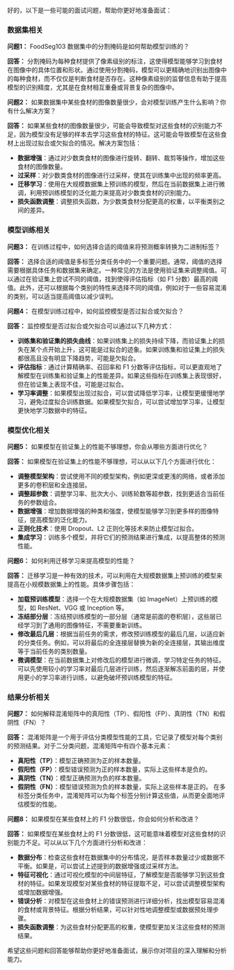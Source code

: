 好的，以下是一些可能的面试问题，帮助你更好地准备面试：

### 数据集相关

**问题1：** FoodSeg103 数据集中的分割掩码是如何帮助模型训练的？

**回答：** 分割掩码为每种食材提供了像素级别的标注，这使得模型能够学习到食材在图像中的具体位置和形状。通过使用分割掩码，模型可以更精确地识别出图像中的每种食材，而不仅仅是判断食材是否存在。这种像素级别的监督信息有助于提高模型的识别精度，尤其是在食材相互重叠或背景复杂的图像中。

**问题2：** 如果数据集中某些食材的图像数量很少，会对模型训练产生什么影响？你有什么解决方案？

**回答：** 如果某些食材的图像数量很少，可能会导致模型对这些食材的识别能力不足，因为模型没有足够的样本去学习这些食材的特征。这可能会导致模型在这些食材上出现过拟合或欠拟合的情况。解决方案包括：
- **数据增强**：通过对少数类食材的图像进行旋转、翻转、裁剪等操作，增加这些食材的图像数量。
- **过采样**：对少数类食材的图像进行过采样，使其在训练集中出现的频率更高。
- **迁移学习**：使用在大规模数据集上预训练的模型，然后在当前数据集上进行微调，利用预训练模型的泛化能力来提高对少数类食材的识别能力。
- **损失函数调整**：调整损失函数，为少数类食材分配更高的权重，以平衡类别之间的差异。

### 模型训练相关

**问题3：** 在训练过程中，如何选择合适的阈值来将预测概率转换为二进制标签？

**回答：** 选择合适的阈值是多标签分类任务中的一个重要问题。通常，阈值的选择需要根据具体任务和数据集来确定。一种常见的方法是使用验证集来调整阈值。可以通过在验证集上尝试不同的阈值，找到使得评估指标（如 F1 分数）最高的阈值。此外，还可以根据每个类别的特性来选择不同的阈值，例如对于一些容易混淆的类别，可以适当提高阈值以减少误判。

**问题4：** 在模型训练过程中，如何监控模型是否过拟合或欠拟合？

**回答：** 监控模型是否过拟合或欠拟合可以通过以下几种方式：
- **训练集和验证集的损失曲线**：如果训练集上的损失持续下降，而验证集上的损失在某个点开始上升，这可能是过拟合的迹象。如果训练集和验证集上的损失都很高且没有明显下降趋势，可能是欠拟合。
- **评估指标**：通过计算精确率、召回率和 F1 分数等评估指标，可以更直观地了解模型在训练集和验证集上的性能差异。如果这些指标在训练集上表现很好，但在验证集上表现不佳，可能是过拟合。
- **学习率调整**：如果模型出现过拟合，可以尝试降低学习率，让模型更缓慢地学习，避免过度拟合训练数据。如果模型欠拟合，可以尝试增加学习率，让模型更快地学习数据中的特征。

### 模型优化相关

**问题5：** 如果模型在验证集上的性能不够理想，你会从哪些方面进行优化？

**回答：** 如果模型在验证集上的性能不够理想，可以从以下几个方面进行优化：
- **调整模型架构**：尝试使用不同的模型架构，例如更深或更浅的网络，或者添加更多的卷积层和全连接层。
- **调整超参数**：调整学习率、批次大小、训练轮数等超参数，找到更适合当前任务的参数组合。
- **数据增强**：增加数据增强的种类和强度，使模型能够学习到更多样的图像特征，提高模型的泛化能力。
- **正则化技术**：使用 Dropout、L2 正则化等技术来防止模型过拟合。
- **集成学习**：训练多个模型，并将它们的预测结果进行集成，以提高整体的预测性能。

**问题6：** 如何利用迁移学习来提高模型的性能？

**回答：** 迁移学习是一种有效的技术，可以利用在大规模数据集上预训练的模型来提高在小规模数据集上的性能。具体步骤包括：
- **加载预训练模型**：选择一个在大规模数据集（如 ImageNet）上预训练的模型，如 ResNet、VGG 或 Inception 等。
- **冻结部分层**：冻结预训练模型的一部分层（通常是前面的卷积层），这些层已经学习到了通用的图像特征，不需要重新训练。
- **修改最后几层**：根据当前任务的需求，修改预训练模型的最后几层，以适应新的分类任务。例如，可以将最后的全连接层替换为新的全连接层，其输出维度等于当前任务的类别数量。
- **微调模型**：在当前数据集上对修改后的模型进行微调，学习特定任务的特征。可以先使用较小的学习率对最后几层进行训练，然后逐渐解冻前面的层，并使用更小的学习率进行训练，以避免破坏预训练模型的特征。

### 结果分析相关

**问题7：** 如何解释混淆矩阵中的真阳性（TP）、假阳性（FP）、真阴性（TN）和假阴性（FN）？

**回答：** 混淆矩阵是一个用于评估分类模型性能的工具，它记录了模型对每个类别的预测结果。对于二分类问题，混淆矩阵中有四个基本元素：
- **真阳性（TP）**：模型正确预测为正的样本数量。
- **假阳性（FP）**：模型错误预测为正的样本数量，实际上这些样本是负的。
- **真阴性（TN）**：模型正确预测为负的样本数量。
- **假阴性（FN）**：模型错误预测为负的样本数量，实际上这些样本是正的。
在多标签分类任务中，混淆矩阵可以为每个标签分别计算这些值，从而更全面地评估模型的性能。

**问题8：** 如果模型在某些食材上的 F1 分数很低，你会如何分析和改进？

**回答：** 如果模型在某些食材上的 F1 分数很低，这可能意味着模型对这些食材的识别能力不足。可以从以下几个方面进行分析和改进：
- **数据分布**：检查这些食材在数据集中的分布情况，是否样本数量过少或数据不平衡。如果是，可以尝试上述提到的数据增强或过采样方法。
- **特征可视化**：通过可视化模型的中间层特征，了解模型是否能够学习到这些食材的特征。如果发现模型对某些食材的特征提取不足，可以尝试调整模型架构或增加数据增强。
- **错误分析**：对模型在这些食材上的错误预测进行详细分析，找出模型容易混淆的食材或背景特征。根据分析结果，可以针对性地调整模型或数据预处理步骤。
- **损失函数调整**：为这些食材分配更高的权重，使模型更加关注这些食材的预测结果。

希望这些问题和回答能够帮助你更好地准备面试，展示你对项目的深入理解和分析能力。
